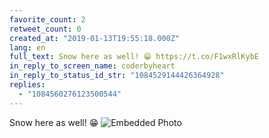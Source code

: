 ```yaml
---
favorite_count: 2
retweet_count: 0
created_at: "2019-01-13T19:55:18.000Z"
lang: en
full_text: Snow here as well! 😁 https://t.co/F1wxRlKybE
in_reply_to_screen_name: coderbyheart
in_reply_to_status_id_str: "1084529144426364928"
replies:
  - "1084560276123500544"
---
```


Snow here as well! 😁
![Embedded Photo](https://twitter-media-coderbyheart.s3.eu-north-1.amazonaws.com/1084539403979145217-Dw0O1J4WkAAFHdI.jpg)
